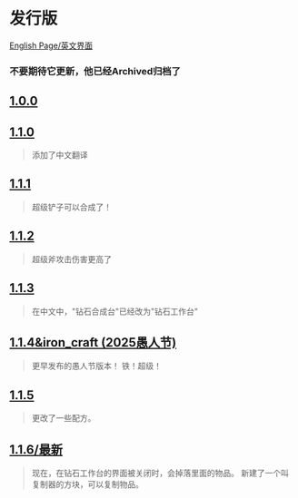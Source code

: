 # 发行版

[English Page/英文界面](/downloads/coolitem)

### 不要期待它更新，他已经Archived归档了

## [1.0.0](https://github.com/rainbow2013/coolitem/releases/download/1.0.0/coolitem-1.0.0.jar)

>

## [1.1.0](https://github.com/rainbow2013/coolitem/releases/download/1.1.0/coolitem-1.1.0.jar)

> 添加了中文翻译

## [1.1.1](https://github.com/rainbow2013/coolitem/releases/download/1.1.1/coolitem-1.1.1.jar)

> 超级铲子可以合成了！

## [1.1.2](https://github.com/rainbow2013/coolitem/releases/download/1.1.2/coolitem-1.1.2.jar)

> 超级斧攻击伤害更高了

## [1.1.3](https://github.com/rainbow2013/coolitem/releases/download/1.1.3/coolitem-1.1.3.jar)

> 在中文中，"钻石合成台"已经改为"钻石工作台"

## [1.1.4&iron_craft (2025愚人节)](https://github.com/rainbow2013/coolitem/releases/download/1.1.4%26iron_craft/coolitem-1.1.4.iron_craft.jar)
<!-- It's Update On Feb. 2, 2025 hehe -->
> 更早发布的愚人节版本！
> 铁！超级！

## [1.1.5](https://github.com/rainbow2013/coolitem/releases/download/1.1.5/coolitem-1.1.5.jar)

> 更改了一些配方。

## [1.1.6/最新](https://github.com/rainbow2013/coolitem/releases/download/1.1.6/coolitem-1.1.6.jar)

> 现在，在钻石工作台的界面被关闭时，会掉落里面的物品。
> 新建了一个叫复制器的方块，可以复制物品。

